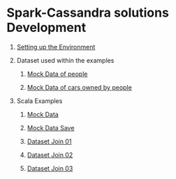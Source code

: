 # Spark-Cassandra solutions Development

1. [Setting up the Environment](Environment.md)

2. Dataset used within the examples
        
   1. [Mock Data of people](PyUpload/mock_data_imp.md)
        
   2. [Mock Data of cars owned by people](PyUpload/mock_cars_imp.md)
        
3. Scala Examples
        
   1. [Mock Data](Examples/mock-example.md)
        
   2. [Mock Data Save](Examples/mock-example-save.md)
        
   3. [Dataset Join 01](Examples/dataset-join-01.md)
        
   4. [Dataset Join 02](Examples/dataset-join-02.md)
   
   5. [Dataset Join 03](Examples/dataset-join-03.md)
